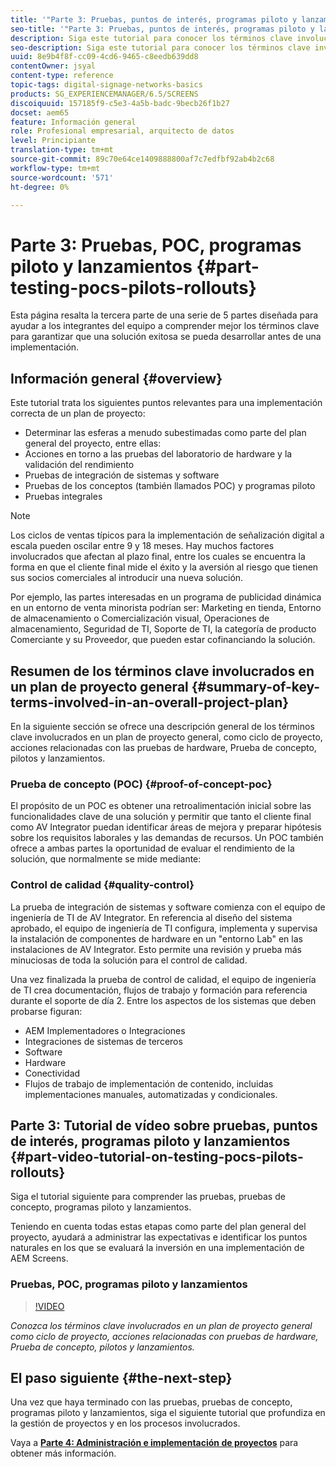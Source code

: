 ```yaml
---
title: '"Parte 3: Pruebas, puntos de interés, programas piloto y lanzamientos"'
seo-title: '"Parte 3: Pruebas, puntos de interés, programas piloto y lanzamientos"'
description: Siga este tutorial para conocer los términos clave involucrados en un plan de proyecto general, como ciclo de proyecto, acciones relacionadas con las pruebas de hardware, Prueba de concepto, pilotos y lanzamientos.
seo-description: Siga este tutorial para conocer los términos clave involucrados en un plan de proyecto general, como ciclo de proyecto, acciones relacionadas con las pruebas de hardware, Prueba de concepto, pilotos y lanzamientos.
uuid: 8e9b4f8f-cc09-4cd6-9465-c8eedb639dd8
contentOwner: jsyal
content-type: reference
topic-tags: digital-signage-networks-basics
products: SG_EXPERIENCEMANAGER/6.5/SCREENS
discoiquuid: 157185f9-c5e3-4a5b-badc-9becb26f1b27
docset: aem65
feature: Información general
role: Profesional empresarial, arquitecto de datos
level: Principiante
translation-type: tm+mt
source-git-commit: 89c70e64ce1409888800af7c7edfbf92ab4b2c68
workflow-type: tm+mt
source-wordcount: '571'
ht-degree: 0%

---
```



# Parte 3: Pruebas, POC, programas piloto y lanzamientos {#part-testing-pocs-pilots-rollouts}

Esta página resalta la tercera parte de una serie de 5 partes diseñada para ayudar a los integrantes del equipo a comprender mejor los términos clave para garantizar que una solución exitosa se pueda desarrollar antes de una implementación.

## Información general {#overview}

Este tutorial trata los siguientes puntos relevantes para una implementación correcta de un plan de proyecto:

* Determinar las esferas a menudo subestimadas como parte del plan general del proyecto, entre ellas:
* Acciones en torno a las pruebas del laboratorio de hardware y la validación del rendimiento
* Pruebas de integración de sistemas y software
* Pruebas de los conceptos (también llamados POC) y programas piloto
* Pruebas integrales

>[!NOTE]
>
>Los ciclos de ventas típicos para la implementación de señalización digital a escala pueden oscilar entre 9 y 18 meses. Hay muchos factores involucrados que afectan al plazo final, entre los cuales se encuentra la forma en que el cliente final mide el éxito y la aversión al riesgo que tienen sus socios comerciales al introducir una nueva solución.

Por ejemplo, las partes interesadas en un programa de publicidad dinámica en un entorno de venta minorista podrían ser: Marketing en tienda, Entorno de almacenamiento o Comercialización visual, Operaciones de almacenamiento, Seguridad de TI, Soporte de TI, la categoría de producto Comerciante y su Proveedor, que pueden estar cofinanciando la solución.

## Resumen de los términos clave involucrados en un plan de proyecto general {#summary-of-key-terms-involved-in-an-overall-project-plan}

En la siguiente sección se ofrece una descripción general de los términos clave involucrados en un plan de proyecto general, como ciclo de proyecto, acciones relacionadas con las pruebas de hardware, Prueba de concepto, pilotos y lanzamientos.

### Prueba de concepto (POC) {#proof-of-concept-poc}

El propósito de un POC es obtener una retroalimentación inicial sobre las funcionalidades clave de una solución y permitir que tanto el cliente final como AV Integrator puedan identificar áreas de mejora y preparar hipótesis sobre los requisitos laborales y las demandas de recursos. Un POC también ofrece a ambas partes la oportunidad de evaluar el rendimiento de la solución, que normalmente se mide mediante:

### Control de calidad {#quality-control}

La prueba de integración de sistemas y software comienza con el equipo de ingeniería de TI de AV Integrator. En referencia al diseño del sistema aprobado, el equipo de ingeniería de TI configura, implementa y supervisa la instalación de componentes de hardware en un &quot;entorno Lab&quot; en las instalaciones de AV Integrator. Esto permite una revisión y prueba más minuciosas de toda la solución para el control de calidad.

Una vez finalizada la prueba de control de calidad, el equipo de ingeniería de TI crea documentación, flujos de trabajo y formación para referencia durante el soporte de día 2. Entre los aspectos de los sistemas que deben probarse figuran:

* AEM Implementadores o Integraciones
* Integraciones de sistemas de terceros
* Software
* Hardware
* Conectividad
* Flujos de trabajo de implementación de contenido, incluidas implementaciones manuales, automatizadas y condicionales.

## Parte 3: Tutorial de vídeo sobre pruebas, puntos de interés, programas piloto y lanzamientos {#part-video-tutorial-on-testing-pocs-pilots-rollouts}

Siga el tutorial siguiente para comprender las pruebas, pruebas de concepto, programas piloto y lanzamientos.

Teniendo en cuenta todas estas etapas como parte del plan general del proyecto, ayudará a administrar las expectativas e identificar los puntos naturales en los que se evaluará la inversión en una implementación de AEM Screens.

### Pruebas, POC, programas piloto y lanzamientos

>[!VIDEO](https://video.tv.adobe.com/v/28405)

*Conozca los términos clave involucrados en un plan de proyecto general como ciclo de proyecto, acciones relacionadas con pruebas de hardware, Prueba de concepto, pilotos y lanzamientos.*

## El paso siguiente {#the-next-step}

Una vez que haya terminado con las pruebas, pruebas de concepto, programas piloto y lanzamientos, siga el siguiente tutorial que profundiza en la gestión de proyectos y en los procesos involucrados.

Vaya a **[Parte 4: Administración e implementación de proyectos](project-management-and-deployment.md)** para obtener más información.
